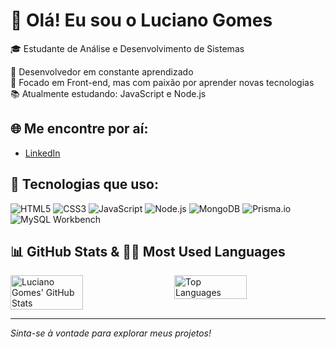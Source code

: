 <!--
**Lucianogomeskt/Lucianogomeskt** is a ✨ _special_ ✨ repository because its `README.md` (this file) appears on your GitHub profile.

Here are some ideas to get you started:

- 🔭 I’m currently working on ...
- 🌱 I’m currently learning ...
- 👯 I’m looking to collaborate on ...
- 🤔 I’m looking for help with ...
- 💬 Ask me about ...
- 📫 How to reach me: ...
- 😄 Pronouns: ...
- ⚡ Fun fact: ...
-->
# 👋 Olá! Eu sou o Luciano Gomes
🎓 Estudante de Análise e Desenvolvimento de Sistemas

🎯 Desenvolvedor em constante aprendizado  
🚀 Focado em Front-end, mas com paixão por aprender novas tecnologias  
📚 Atualmente estudando: JavaScript e Node.js

## 🌐 Me encontre por aí:
- [LinkedIn](https://www.linkedin.com/in/luciano-gomes-aa3b7b219/)

## 🔧 Tecnologias que uso:
![HTML5](https://img.shields.io/badge/-HTML5-E34F26?logo=html5&logoColor=fff)
![CSS3](https://img.shields.io/badge/-CSS3-1572B6?logo=css3&logoColor=fff)
![JavaScript](https://img.shields.io/badge/-JavaScript-F7DF1E?logo=javascript&logoColor=000)
![Node.js](https://img.shields.io/badge/-Node.js-339933?logo=node.js&logoColor=fff)
![MongoDB](https://img.shields.io/badge/-MongoDB-47A248?logo=mongodb&logoColor=fff)
![Prisma.io](https://img.shields.io/badge/-Prisma-2D3748?logo=prisma&logoColor=fff)
![MySQL Workbench](https://img.shields.io/badge/-MySQL%20Workbench-4479A1?logo=mysql&logoColor=fff)

## 📊 GitHub Stats & 🧑‍💻 Most Used Languages

<div style="display: flex; justify-content: space-between; gap: 20px;">
  <img src="https://github-readme-stats.vercel.app/api?username=Lucianogomeskt&show_icons=true&hide_title=true&count_private=true&hide=prs&theme=radical" alt="Luciano Gomes' GitHub Stats" width="48%" />
  <img src="https://github-readme-stats.vercel.app/api/top-langs/?username=Lucianogomeskt&layout=compact&theme=radical" alt="Top Languages" width="48%" />
</div>

---

_Sinta-se à vontade para explorar meus projetos!_
